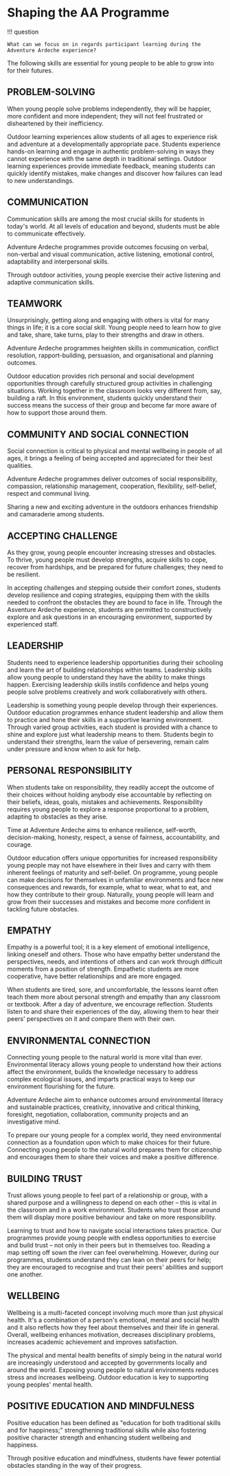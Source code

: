 # Shaping the AA Programme

!!! question
    
    What can we focus on in regards participant learning during the Adventure Ardeche experience?

The following skills are essential for young people to be able to grow into for their futures.

## PROBLEM-SOLVING

When young people solve problems independently, they will be happier, more confident and more independent; they will not feel frustrated or disheartened by their inefficiency.

Outdoor learning experiences allow students of all ages to experience risk and adventure at a developmentally appropriate pace. Students experience hands-on learning and engage in authentic problem-solving in ways they cannot experience with the same depth in traditional settings. Outdoor learning experiences provide immediate feedback, meaning students can quickly identify mistakes, make changes and discover how failures can lead to new understandings.

## COMMUNICATION

Communication skills are among the most crucial skills for students in today's world. At all levels of education and beyond, students must be able to communicate effectively. 

Adventure Ardeche programmes provide outcomes focusing on verbal, non-verbal and visual communication, active listening, emotional control, adaptability and interpersonal skills.

Through outdoor activities, young people exercise their active listening and adaptive communication skills.

## TEAMWORK

Unsurprisingly, getting along and engaging with others is vital for many things in life; it is a core social skill. Young people need to learn how to give and take, share, take turns, play to their strengths and draw in others. 

Adventure Ardeche programmes heighten skills in communication, conflict resolution, rapport-building, persuasion, and organisational and planning outcomes.

Outdoor education provides rich personal and social development opportunities through carefully structured group activities in challenging situations. Working together in the classroom looks very different from, say, building a raft. In this environment, students quickly understand their success means the success of their group and become far more aware of how to support those around them.

## COMMUNITY AND SOCIAL CONNECTION

Social connection is critical to physical and mental wellbeing in people of all ages, it brings a feeling of being accepted and appreciated for their best qualities.

Adventure Ardeche programmes deliver outcomes of social responsibility, compassion, relationship management, cooperation, flexibility, self-belief, respect and communal living.

Sharing a new and exciting adventure in the outdoors enhances friendship and camaraderie among students.

## ACCEPTING CHALLENGE

As they grow, young people encounter increasing stresses and obstacles. To thrive, young people must develop strengths, acquire skills to cope, recover from hardships, and be prepared for future challenges; they need to be resilient.

In accepting challenges and stepping outside their comfort zones, students develop resilience and coping strategies, equipping them with the skills needed to confront the obstacles they are bound to face in life. Through the Asventure Ardeche experience, students are permitted to constructively explore and ask questions in an encouraging environment, supported by experienced staff.

## LEADERSHIP

Students need to experience leadership opportunities during their schooling and learn the art of building relationships within teams. Leadership skills allow young people to understand they have the ability to make things happen. Exercising leadership skills instils confidence and helps young people solve problems creatively and work collaboratively with others.

Leadership is something young people develop through their experiences. Outdoor education programmes enhance student leadership and allow them to practice and hone their skills in a supportive learning environment. Through varied group activities, each student is provided with a chance to shine and explore just what leadership means to them. Students begin to understand their strengths, learn the value of persevering, remain calm under pressure and know when to ask for help.

## PERSONAL RESPONSIBILITY

When students take on responsibility, they readily accept the outcome of their choices without holding anybody else accountable by reflecting on their beliefs, ideas, goals, mistakes and achievements. Responsibility requires young people to explore a response proportional to a problem, adapting to obstacles as they arise.

Time at Adventure Ardeche aims to enhance resilience, self-worth, decision-making, honesty, respect, a sense of fairness, accountability, and courage.

Outdoor education offers unique opportunities for increased responsibility young people may not have elsewhere in their lives and carry with them inherent feelings of maturity and self-belief. On programme, young people can make decisions for themselves in unfamiliar environments and face new consequences and rewards, for example, what to wear, what to eat, and how they contribute to their group. Naturally, young people will learn and grow from their successes and mistakes and become more confident in tackling future obstacles.

## EMPATHY

Empathy is a powerful tool; it is a key element of emotional intelligence, linking oneself and others. Those who have empathy better understand the perspectives, needs, and intentions of others and can work through difficult moments from a position of strength. Empathetic students are more cooperative, have better relationships  and are more engaged.

When students are tired, sore, and uncomfortable, the lessons learnt often teach them more about personal strength and empathy than any classroom or textbook. After a day of adventure, we encourage reflection. Students listen to and share their experiences of the day, allowing them to hear their peers' perspectives on it and compare them with their own.

## ENVIRONMENTAL CONNECTION

Connecting young people to the natural world is more vital than ever. Environmental literacy allows young people to understand how their actions affect the environment, builds the knowledge necessary to address complex ecological issues, and imparts practical ways to keep our environment flourishing for the future.

Adventure Ardeche aim to enhance outcomes around environmental literacy and sustainable practices, creativity, innovative and critical thinking, foresight, negotiation, collaboration, community projects and an investigative mind. 

To prepare our young people for a complex world, they need environmental connection as a foundation upon which to make choices for their future. Connecting young people to the natural world prepares them for citizenship and encourages them to share their voices and make a positive difference.

## BUILDING TRUST

Trust allows young people to feel part of a relationship or group, with a shared purpose and a willingness to depend on each other – this is vital in the classroom and in a work environment. Students who trust those around them will display more positive behaviour and take on more responsibility.

Learning to trust and how to navigate social interactions takes practice. Our programmes provide young people with endless opportunities to exercise and build trust – not only in their peers but in themselves too. Reading a map setting off sown the river can feel overwhelming. However, during our programmes, students understand they can lean on their peers for help; they are encouraged to recognise and trust their peers' abilities and support one another.

## WELLBEING

Wellbeing is a multi-faceted concept involving much more than just physical health. It's a combination of a person's emotional, mental and social health and it also reflects how they feel about themselves and their life in general. Overall, wellbeing enhances motivation, decreases disciplinary problems, increases academic achievement and improves satisfaction.

The physical and mental health benefits of simply being in the natural world are increasingly understood and accepted by governments locally and around the world. Exposing young people to natural environments reduces stress and increases wellbeing. Outdoor education is key to supporting young peoples' mental health. 

## POSITIVE EDUCATION AND MINDFULNESS

Positive education has been defined as "education for both traditional skills and for happiness;" strengthening traditional skills while also fostering positive character strength and enhancing student wellbeing and happiness.

Through positive education and mindfulness, students have fewer potential obstacles standing in the way of their progress.